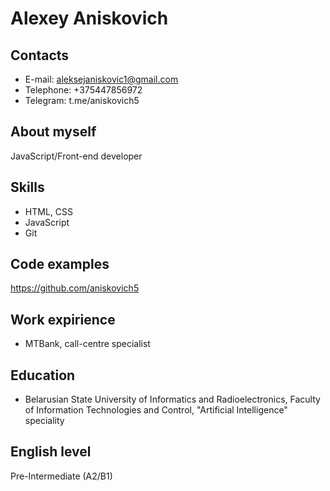 # Alexey Aniskovich
## Contacts
* E-mail: aleksejaniskovic1@gmail.com
* Telephone: +375447856972
* Telegram: t.me/aniskovich5
## About myself
JavaScript/Front-end developer
## Skills
* HTML, CSS
* JavaScript
* Git
## Code examples
https://github.com/aniskovich5
## Work expirience
* MTBank, call-centre specialist
## Education
* Belarusian State University of Informatics and Radioelectronics, Faculty of Information Technologies and Control, "Artificial Intelligence" speciality
## English level
Pre-Intermediate (A2/B1)
